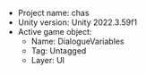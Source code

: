 <!-- UNITY CODE ASSIST INSTRUCTIONS START -->
- Project name: chas
- Unity version: Unity 2022.3.59f1
- Active game object:
  - Name: DialogueVariables
  - Tag: Untagged
  - Layer: UI
<!-- UNITY CODE ASSIST INSTRUCTIONS END -->
